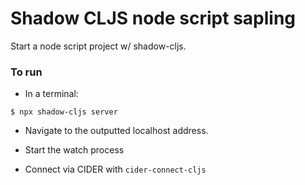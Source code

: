 # Shadow CLJS node script sapling

Start a node script project w/ shadow-cljs.


### To run

* In a terminal: 
```
$ npx shadow-cljs server
```

* Navigate to the outputted localhost address.

* Start the watch process

* Connect via CIDER with `cider-connect-cljs`


